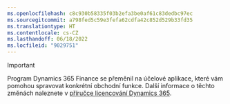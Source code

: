 ```yaml
---
ms.openlocfilehash: c8c930b58335f03b2efa3be0af61c83dedbc97ec
ms.sourcegitcommit: a798fed5c59e3fefa62cdfa42c852d529b33fd35
ms.translationtype: HT
ms.contentlocale: cs-CZ
ms.lasthandoff: 06/18/2022
ms.locfileid: "9029751"
---
```

> [!IMPORTANT]
> Program Dynamics 365 Finance se přeměnil na účelové aplikace, které vám pomohou spravovat konkrétní obchodní funkce. Další informace o těchto změnách naleznete v [příručce licencování Dynamics 365](https://mbs.microsoft.com/Files/public/365/Dynamics365LicensingGuide.pdf).
 
